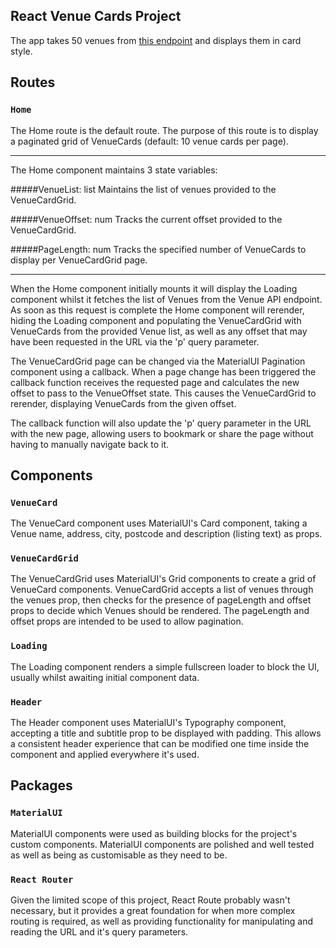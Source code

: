 ## React Venue Cards Project

The app takes 50 venues from [this endpoint](https://venue-lister.herokuapp.com/venues) and displays them in card style. 

Routes
------

### `Home`
The Home route is the default route. The purpose of this route is to display 
a paginated grid of VenueCards (default: 10 venue cards per page). 

---

The Home component maintains 3 state variables:

#####VenueList: list
Maintains the list of venues provided to the VenueCardGrid.

#####VenueOffset: num
Tracks the current offset provided to the VenueCardGrid.

#####PageLength: num
Tracks the specified number of VenueCards to display per VenueCardGrid page.

---

When the Home component initially mounts it will display the Loading component whilst it fetches the list of Venues 
from the Venue API endpoint. As soon as this request is complete the Home component will rerender, hiding the Loading
component and populating the VenueCardGrid with VenueCards from the provided Venue list, as well as any offset that may 
have been requested in the URL via the 'p' query parameter.

The VenueCardGrid page can be changed via the MaterialUI Pagination component using a callback. When a page change has 
been triggered the callback function receives the requested page and calculates the new offset to pass to the VenueOffset 
state. This causes the VenueCardGrid to rerender, displaying VenueCards from the given offset.

The callback function will also update the 'p' query parameter in the URL with the new page, allowing users to bookmark 
or share the page without having to manually navigate back to it.

Components
------

### `VenueCard`
The VenueCard component uses MaterialUI's Card component, taking a Venue name, address, city, postcode and 
description (listing text) as props.

### `VenueCardGrid`
The VenueCardGrid uses MaterialUI's Grid components to create a grid of VenueCard components. VenueCardGrid accepts 
a list of venues through the venues prop, then checks for the presence of pageLength and offset props to decide which 
Venues should be rendered. The pageLength and offset props are intended to be used to allow pagination.

### `Loading`
The Loading component renders a simple fullscreen loader to block the UI, usually whilst awaiting initial component 
data.

### `Header`
The Header component uses MaterialUI's Typography component, accepting a title and subtitle prop to be displayed 
with padding. This allows a consistent header experience that can be modified one time inside the component and applied 
everywhere it's used.


Packages
------

### `MaterialUI`
MaterialUI components were used as building blocks for the project's custom components. MaterialUI components are 
polished and well tested as well as being as customisable as they need to be. 


### `React Router`
Given the limited scope of this project, React Route probably wasn't necessary, but it provides a great foundation for 
when more complex routing is required, as well as providing functionality for manipulating and reading the URL and it's
query parameters. 
